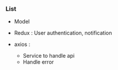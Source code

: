 ### List

-   Model

-   Redux : User authentication, notification

-   axios :

    -   Service to handle api
    -   Handle error
